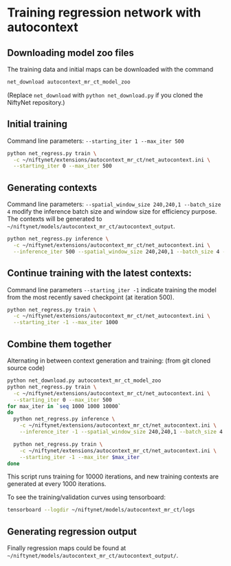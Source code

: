 # Training regression network with autocontext


## Downloading model zoo files

The training data and initial maps can be downloaded with the command
```bash
net_download autocontext_mr_ct_model_zoo
```

(Replace `net_download` with `python net_download.py` if you cloned the NiftyNet repository.)


## Initial training
Command line parameters: ``--starting_iter 1 --max_iter 500``
```bash
python net_regress.py train \
  -c ~/niftynet/extensions/autocontext_mr_ct/net_autocontext.ini \
  --starting_iter 0 --max_iter 500
```


## Generating contexts
Command line parameters: ``--spatial_window_size 240,240,1 --batch_size 4``
modify the inference batch size and window size for efficiency purpose.
The contexts will be generated to
``~/niftynet/models/autocontext_mr_ct/autocontext_output``.
```bash
python net_regress.py inference \
  -c ~/niftynet/extensions/autocontext_mr_ct/net_autocontext.ini \
  --inference_iter 500 --spatial_window_size 240,240,1 --batch_size 4 --dataset_split_file nofile
```

## Continue training with the latest contexts:
Command line parameters ``--starting_iter -1``
indicate training the model from the most recently saved checkpoint (at iteration 500).
```bash
python net_regress.py train \
  -c ~/niftynet/extensions/autocontext_mr_ct/net_autocontext.ini \
  --starting_iter -1 --max_iter 1000
```


## Combine them together
Alternating in between context generation and training:
(from git cloned source code)
```bash
python net_download.py autocontext_mr_ct_model_zoo
python net_regress.py train \
  -c ~/niftynet/extensions/autocontext_mr_ct/net_autocontext.ini \
  --starting_iter 0 --max_iter 500
for max_iter in `seq 1000 1000 10000`
do
  python net_regress.py inference \
    -c ~/niftynet/extensions/autocontext_mr_ct/net_autocontext.ini \
    --inference_iter -1 --spatial_window_size 240,240,1 --batch_size 4 --dataset_split_file nofile

  python net_regress.py train \
    -c ~/niftynet/extensions/autocontext_mr_ct/net_autocontext.ini \
    --starting_iter -1 --max_iter $max_iter
done
```
This script runs training for 10000 iterations,
and new training contexts are generated at every 1000 iterations.

To see the training/validation curves using tensorboard:
```bash
tensorboard --logdir ~/niftynet/models/autocontext_mr_ct/logs
```

## Generating regression output
Finally regression maps could be found at ``~/niftynet/models/autocontext_mr_ct/autocontext_output/``.

